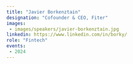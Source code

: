 ```yaml
---
title: "Javier Borkenztain"
designation: "Cofounder & CEO, Fiter"
images:
 - images/speakers/javier-borkenztain.jpg
linkedin: https://www.linkedin.com/in/borky/
role: "Fintech"
events:
 - 2024
---
```


